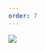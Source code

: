 ```yaml
---
order: 7
---
```

<a href="https://cdm.link/2020/09/arcologies-is-wonderfully-archaic-music-art-for-monome-norns/"><img src="{{ site.url }}/assets/images/gallery/cdm.png"></a>